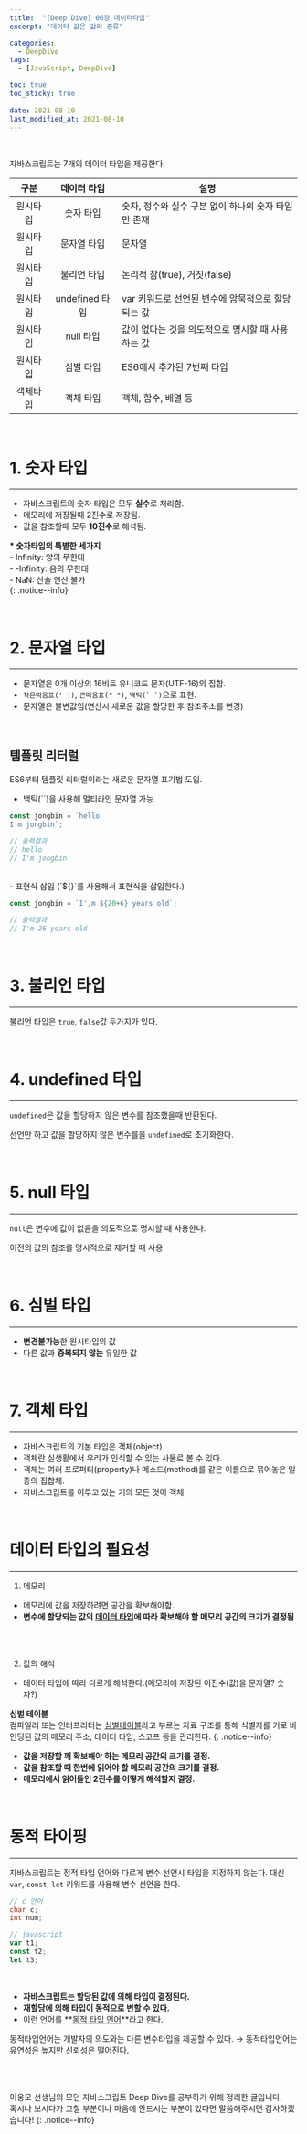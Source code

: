 ```yaml
---
title:  "[Deep Dive] 06장 데이터타입"
excerpt: "데이터 값은 값의 종류"

categories:
  - DeepDive
tags:
  - [JavaScript, DeepDive]

toc: true
toc_sticky: true
 
date: 2021-08-10
last_modified_at: 2021-08-10
---
```


<br>

자바스크립트는 7개의 데이터 타입을 제공한다.

| 구분 | 데이터 타입 | 설명 |
|:---:|:--------:| --- |
| 원시타입 | 숫자 타입 | 숫자, 정수와 실수 구분 없이 하나의 숫자 타입만 존재 |
| 원시타입 | 문자열 타입 | 문자열 |
| 원시타입 | 불리언 타입 | 논리적 참(true), 거짓(false) |
| 원시타입 | undefined 타입 | var 키워드로 선언된 변수에 암묵적으로 할당되는 값 |
| 원시타입 | null 타입 | 값이 없다는 것을 의도적으로 명시할 때 사용하는 값 |
| 원시타입 | 심벌 타입 | ES6에서 추가된 7번째 타입 |
| 객체타입 | 객체 타입 | 객체, 함수, 배열 등 |

<br>

# 1. 숫자 타입
---

- 자바스크립트의 숫자 타입은 모두 **실수**로 처리함. 
- 메모리에 저장될때 2진수로 저장됨.
- 값을 참조할때 모두 **10진수**로 해석됨.


**\* 숫자타입의 특별한 세가지**  
\- Infinity: 양의 무한대  
\- -Infinity: 음의 무한대  
\- NaN: 산술 연산 불가  
{: .notice--info}

<br>


# 2. 문자열 타입
---

- 문자열은 0개 이상의 16비트 유니코드 문자(UTF-16)의 집합.
- `작은따옴표(' ')`, `큰따옴표(" ")`, ``백틱(` `)``으로 표현.
- 문자열은 불변값임(연산시 새로운 값을 할당한 후 참조주소를 변경)

<br>

템플릿 리터럴
---
ES6부터 템플릿 리터럴이라는 새로운 문자열 표기법 도입.
- 백틱(``)을 사용해 멀티라인 문자열 가능

```javascript
const jongbin = `hello
I'm jongbin`;

// 출력결과
// hello
// I'm jongbin
```

<br>
- 표현식 삽입 (`${}`를 사용해서 표현식을 삽입한다.)

```javascript
const jongbin = `I',m ${20+6} years old`; 

// 출력결과
// I'm 26 years old
```

<br>


# 3. 불리언 타입
---

불리언 타입은 `true`, `false`값 두가지가 있다.

<br>


# 4. undefined 타입
---

`undefined`은 값을 할당하지 않은 변수를 참조했을때 반환된다.  

선언만 하고 값을 할당하지 않은 변수를을 `undefined`로 초기화한다.

<br>


# 5. null 타입
---

`null`은 변수에 값이 없음을 의도적으로 명시할 때 사용한다.

이전의 값의 참조를 명시적으로 제거할 때 사용

<br>


# 6. 심벌 타입
---

- **변경불가능**한 원시타입의 값
- 다른 값과 **중복되지 않는** 유일한 값

<br>


# 7. 객체 타입
---

- 자바스크립트의 기본 타입은 객체(object).
- 객체란 실생활에서 우리가 인식할 수 있는 사물로 볼 수 있다.
- 객체는 여러 프로퍼티(property)나 메소드(method)를 같은 이름으로 묶어놓은 일종의 집합체.
- 자바스크립트를 이루고 있는 거의 모든 것이 객체.

<br>



# 데이터 타입의 필요성
---

1. 메모리  
  - 메모리에 값을 저장하려면 공간을 확보해야함.  
  - **변수에 할당되는 값의 <u>데이터 타입</u>에 따라 확보해야 할 메모리 공간의 크기가 결정됨**
<br>
<br>

2. 값의 해석
  - 데이터 타입에 따라 다르게 해석한다.(메모리에 저장된 이진수(값)을 문자열? 숫자?)


**심벌 테이블**  
컴파일러 또는 인터프리터는 <u>심벌테이블</u>라고 부르는 자료 구조를 통해 식별자를 키로 바인딩된 값의 메모리 주소, 데이터 타입, 스코프 등을 관리한다.
{: .notice--info}


- **값을 저장할 깨 확보해야 하는 메모리 공간의 크기를 결정.**  
- **값을 참조할 때 한번에 읽어야 할 메모리 공간의 크기를 결정.**  
- **메모리에서 읽어들인 2진수를 어떻게 해석할지 결정.**

<br>


# 동적 타이핑
---

자바스크립트는 정적 타입 언어와 다르게 변수 선언시 타입을 지정하지 않는다. 대신 `var`, `const`, `let` 키워드를 사용해 변수 선언을 한다.

```c
// c 언어
char c;
int num;
```

```javascript
// javascript
var t1;
const t2;
let t3;
```
<br>

- **자바스크립트는 할당된 값에 의해 타입이 결정된다.**  
- **재할당에 의해 타입이 동적으로 변할 수 있다.**  
- 이런 언어를 **<u>동적 타입 언어</u>**라고 한다.  

동적타입언어는 개발자의 의도와는 다른 변수타입을 제공할 수 있다. → 동적타입언어는 유연성은 높지만 <u>신뢰성은 떨어진다</u>.



<br>
<br>

이웅모 선생님의 모던 자바스크립트 Deep Dive를 공부하기 위해 정리한 글입니다.  
혹시나 보시다가 고칠 부분이나 마음에 안드시는 부분이 있다면 말씀해주시면 감사하겠습니다!
{: .notice--info}



